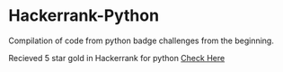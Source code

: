 # Hackerrank-Python

Compilation of code from python badge challenges from the beginning.

Recieved 5 star gold in Hackerrank for python
[Check Here](https://www.hackerrank.com/sakshammadan)
